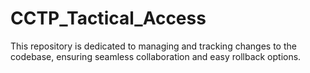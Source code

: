 # CCTP_Tactical_Access
This repository is dedicated to managing and tracking changes to the codebase, ensuring seamless collaboration and easy rollback options.
